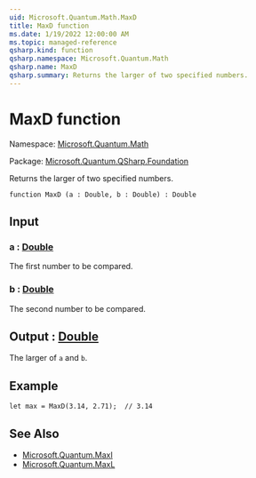 ```yaml
---
uid: Microsoft.Quantum.Math.MaxD
title: MaxD function
ms.date: 1/19/2022 12:00:00 AM
ms.topic: managed-reference
qsharp.kind: function
qsharp.namespace: Microsoft.Quantum.Math
qsharp.name: MaxD
qsharp.summary: Returns the larger of two specified numbers.
---
```


# MaxD function

Namespace: [Microsoft.Quantum.Math](xref:Microsoft.Quantum.Math)

Package: [Microsoft.Quantum.QSharp.Foundation](https://nuget.org/packages/Microsoft.Quantum.QSharp.Foundation)


Returns the larger of two specified numbers.

```qsharp
function MaxD (a : Double, b : Double) : Double
```


## Input

### a : [Double](xref:microsoft.quantum.qsharp.valueliterals#double-literals)

The first number to be compared.


### b : [Double](xref:microsoft.quantum.qsharp.valueliterals#double-literals)

The second number to be compared.



## Output : [Double](xref:microsoft.quantum.qsharp.valueliterals#double-literals)

The larger of `a` and `b`.

## Example

```qsharplet max = MaxD(3.14, 2.71);  // 3.14```

## See Also

- [Microsoft.Quantum.MaxI](xref:Microsoft.Quantum.MaxI)
- [Microsoft.Quantum.MaxL](xref:Microsoft.Quantum.MaxL)